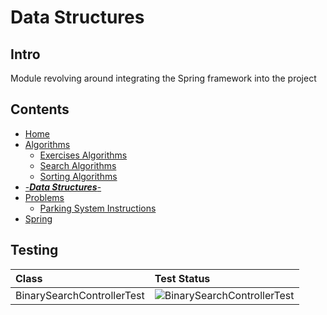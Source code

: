 # Data Structures

## Intro
Module revolving around integrating the Spring framework into the project

## Contents
* [Home](/)
* [Algorithms](/core/src/main/java/org/algomonster/algorithms)
    * [Exercises Algorithms](/core/src/main/java/org/algomonster/algorithms/exercises)
    * [Search Algorithms](/core/src/main/java/org/algomonster/algorithms/search)
    * [Sorting Algorithms](/core/src/main/java/org/algomonster/algorithms/sort)
* [-***Data Structures***-](/core/src/main/java/org/algomonster/datastructures)
* [Problems](/core/src/main/java/org/algomonster/problems)
    * [Parking System Instructions](/core/src/main/java/org/algomonster/problems/instructions/ParkingSystem.md)
* [Spring](/spring-integration/src/main/java/org/algomonster/spring)

## Testing

| Class                      | Test Status                                                                                                                                                                                                            |
|:---------------------------|:-----------------------------------------------------------------------------------------------------------------------------------------------------------------------------------------------------------------------|
| BinarySearchControllerTest | ![BinarySearchControllerTest](https://img.shields.io/endpoint?url=https://raw.githubusercontent.com/LearningRiven/AlgorithmPractice/ci-stats/test-badges/NodeTest.json&logo=junit5&label=BinarySearchControllerTest%20Passing&labelColor=gray)                |